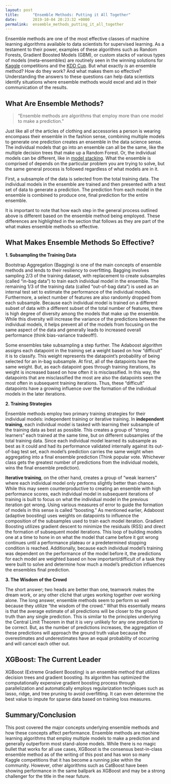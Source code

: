 ```yaml
---
layout: post
title:      "Ensemble Methods: Putting it All Together"
date:       2019-10-04 20:23:32 +0000
permalink:  ensemble_methods_putting_it_all_together
---
```


Ensemble methods are one of the most effective classes of machine learning algorithms available to data scientists for supervised learning. As a testament to their power, examples of these algorithms such as Random Forests, Gradient Boosted Models (GBM), or custom stacks of various types of models (meta-ensembles) are routinely seen in the winning solutions for [Kaggle](https://www.kaggle.com/) competitions and the [KDD Cup](https://www.kdd.org/kdd-cup). But what exactly _is_ an ensemble method? How do they work? And what makes them so effective? Understanding the answers to these questions can help data scientists identify situations where ensemble methods would excel and aid in their communication of the results. 

## What Are Ensemble Methods?

> “Ensemble methods are algorithms that employ more than one model to make a prediction.”

Just like all of the articles of clothing and accessories a person is wearing encompass their ensemble in the fashion sense, combining multiple models to generate one prediction creates an ensemble in the data science sense. The individual models that go into an ensemble can all be the same, like the multiple decision trees that make up a Random Forest. Or, the individual models can be different, like in [model stacking](http://blog.kaggle.com/2016/12/27/a-kagglers-guide-to-model-stacking-in-practice/). What the ensemble is comprised of depends on the particular problem you are trying to solve, but the same general process is followed regardless of what models are in it. 

First, a subsample of the data is selected from the total training data. The individual models in the ensemble are trained and then presented with a test set of data to generate a prediction. The prediction from each model in the ensemble is combined to produce one, final prediction for the entire ensemble.

 It is important to note that how each step in the general process outlined above is different based on the ensemble method being employed. These differences are highlighted in the section that follows as they are part of the what makes ensemble methods so effective.

## What Makes Ensemble Methods So Effective?

**1. Subsampling the Training Data**

Bootstrap Aggregation (Bagging) is one of the main concepts of ensemble methods and lends to their resiliency to overfitting. Bagging involves sampling 2/3 of the training dataset, with replacement to create subsamples (called “in-bag data”) to train each individual model in the ensemble. The remaining 1/3 of the training data (called “out-of-bag data”) is used as an internal test set to estimate the performance of the individual models. Furthermore, a select number of features are also randomly dropped from each subsample. Because each individual model is trained on a different subset of data with a different subset of the total number of features, there is high degree of diversity among the models that make up the ensemble. While this diversity will increase the variance of the predictions between the individual models, it helps prevent all of the models from focusing on the same aspect of the data and generally leads to increased overall performance (think bias-variance tradeoff!).

Some ensembles take subsampling a step further. The Adaboost algorithm assigns each datapoint in the training set a weight based on how “difficult” it is to classify. This weight represents the datapoint’s probability of being selected for an in-bag subsample. At first, all of the datapoints have the same weight. But, as each datapoint goes through training iterations, its weight is increased based on how often it is misclassified. In this way, the datapoints that are misclassified the most are also the datapoints seen the most often in subsequent training iterations. Thus, these “difficult” datapoints have a growing influence over the formation of the individual models in the later iterations.

**2. Training Strategies**

Ensemble methods employ two primary training strategies for their individual models: independent training or iterative training. In **independent training**, each individual model is tasked with learning their subsample of the training data as best as possible. This creates a group of “strong learners” each trained at the same time, but on different subsamples of the total training data. Since each individual model learned its subsample as best as it could and had its performance validated internally against its out-of-bag test set, each model’s prediction carries the same weight when aggregating into a final ensemble prediction (Think popular vote. Whichever class gets the greatest number of predictions from the individual models, wins the final ensemble prediction). 

**Iterative training**, on the other hand, creates a group of “weak learners” where each individual model only performs slightly better than chance. While this may seem counterproductive to creating an ensemble with high performance scores, each individual model in subsequent iterations of training is built to focus on what the individual model in the previous iteration got wrong. Using various measures of error to guide the formation of models in this sense is called “boosting.” As mentioned earlier, Adaboost (adaptive boosting) uses weights on datapoints to influence the composition of the subsamples used to train each model iteration. Gradient Boosting utilizes gradient descent to minimize the residuals (RSS) and direct the formation of subsequent model iterations. This loop of building models one at a time to hone in on what the model that came before it got wrong continues until a performance plateau or a predetermined stopping condition is reached. Additionally, because each individual model’s training was dependent on the performance of the model before it, the predictions for each model are weighted based on how important/difficult of a task they were built to solve and determine how much a model’s prediction influences the ensembles final prediction.

**3. The Wisdom of the Crowd**

The short answer; two heads are better than one, teamwork makes the dream work, or any other cliché that urges working together over working alone. The long answer, ensemble methods seem to perform so well because they utilize “the wisdom of the crowd.” What this essentially means is that the average estimate of all predictions will be closer to the ground truth than any single prediction.  This is similar to the principles underlying the Central Limit Theorem in that it is very unlikely for any one prediction to be correct. But, as the number of predictions increases, the aggregation of these predictions will approach the ground truth value because the overestimates and underestimates have an equal probability of occurring and will cancel each other out.

## XGBoost: The Current Leader

XGBoost (Extreme Gradient Boosting) is an ensemble method that utilizes decision trees and gradient boosting. Its algorithm has optimized the computationally expensive gradient boosting process through parallelization and automatically employs regularization techniques such as lasso, ridge, and tree pruning to avoid overfitting. It can even determine the best value to impute for sparse data based on training loss measures.  

## Summary/Conclusion

This post covered the major concepts underlying ensemble methods and how these concepts affect performance. Ensemble methods are machine learning algorithms that employ multiple models to make a prediction and generally outperform most stand-alone models. While there is no magic bullet that works for all use cases, XGBoost is the consensus best-in-class ensemble method as of the writing of this post and has won so many Kaggle competitions that it has become a running joke within the community. However, other algorithms such as CatBoost have been showing performance in the same ballpark as XGBoost and may be a strong challenger for the title in the near future.

